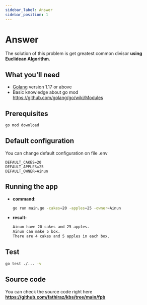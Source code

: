 ```yaml
---
sidebar_label: Answer
sidebar_position: 1
---
```


# Answer

The solution of this problem is get greatest common divisor **using Euclidean Algorithm**.

## What you'll need
- [Golang](https://go.dev/dl//) version 1.17 or above
- Basic knowledge about go mod https://github.com/golang/go/wiki/Modules

## Prerequisites
```bash
go mod download
```

## Default configuration
You can change default configuration on file .env
```dotenv
DEFAULT_CAKES=20
DEFAULT_APPLES=25
DEFAULT_OWNER=Ainun
```

## Running the app
- **command:**
    ```bash
    go run main.go -cakes=20 -apples=25 -owner=Ainun
    ```
- **result:**
    ```bash
    Ainun have 20 cakes and 25 apples.
	Ainun can make 5 box.
	There are 4 cakes and 5 apples in each box.
    ```

## Test
```bash
go test ./... -v
```

## Source code

You can check the source code right here **https://github.com/fathiraz/kbs/tree/main/fpb**
